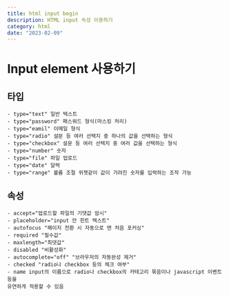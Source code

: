 ```yaml
---
title: html input begin
description: HTML input 속성 이용하기
category: html
date: "2023-02-09"
---
```


# Input element 사용하기

## 타입

    - type="text" 일반 텍스트
    - type="password" 패스워드 형식(마스킹 처리)
    - type="eamil" 이메일 형식
    - type="radio" 설문 등 여러 선택지 중 하나의 값을 선택하는 형식
    - type="checkbox" 설문 등 여러 선택지 중 여러 값을 선택하는 형식
    - type="number" 숫자
    - type="file" 파일 업로드
    - type="date" 달력
    - type="range" 볼륨 조절 위젯같이 값이 가려진 숫자를 입력하는 조작 가능

## 속성

    - accept="업로드할 파일의 기댓값 암시"
    - placeholder="input 안 힌트 텍스트"
    - autofocus "페이지 전환 시 자동으로 맨 처음 포커싱"
    - required "필수값"
    - maxlength="최댓값"
    - disabled "비활성화"
    - autocomplete="off" "브라우저의 자동완성 제거"
    - checked "radio나 checkbox 등의 체크 여부"
    - name input의 이름으로 radio나 checkbox의 카테고리 묶음이나 javascript 이벤트 등을
    유연하게 적용할 수 있음
